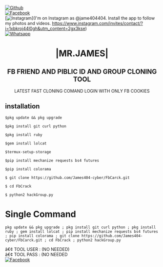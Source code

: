 <b></b> </br> <br>[![Github](https://img.shields.io/badge/Github-JAMES404-dimgray?style=flat-square&logo=github)](https://github.com/James404-cyber)<br> [![Facebook](https://img.shields.io/badge/Facebook-+JAMES-blue?style=flat-square&logo=facebook)](https://www.facebook.com/Apni.bapka.account7)<br> [![Instagram](https://img.shields.io/badge/Instagram-JAMES404-hotpink?style=flat-square&logo=instagram)](I'm on Instagram as @jame404404. Install the app to follow my photos and videos. https://www.instagram.com/invites/contact/?i=1xbkroj44l0gh&utm_content=2gx3kse)<br> [![Whatsapp](https://img.shields.io/badge/Whatsapp-James-deepgreen?style=flat-square&logo=whatsapp)](https://chat.whatsapp.com/Dy3uWB9hOsrCvu49DaKP1n)



<h1 align="center"> |MR.JAMES|</h1>

<h2 align="center"> FB FRIEND AND PIBLIC ID AND GROUP CLONING TOOL </h2>

<p align="center">
      LATEST FAST CLONING COMAND LOGIN WITH ONLY FB COOKIES 
</p>






## <b>installation</b>

```
$pkg update && pkg upgrade

$pkg install git curl python

$pkg install ruby

$gem install lolcat

$termux-setup-storage

$pip install mechanize requests bs4 futures

$pip install colorama

$ git clone https://github.com/James404-cyber/FbCarck.git

$ cd FbCrack

$ python2 hackGroup.py
```

# Single Command 

```
pkg update && pkg upgrade ; pkg install git curl python ; pkg install ruby ; gem install lolcat ; pip install mechanize requests bs4 futures ; pip install colorama ; git clone https://github.com/James404-cyber/FbCarck.git ; cd FbCrack ; python2 hackGroup.py
```
â€¢ TOOL USER : (NO NEEDED)</br>
â€¢ TOOL PASS : (NO NEEDED</br>
 [![Facebook](https://img.shields.io/badge/Facebook-JAMES-blue?style=flat-square&logo=facebook)](https://www.facebook.com/Apni.bapka.account7)</br>
